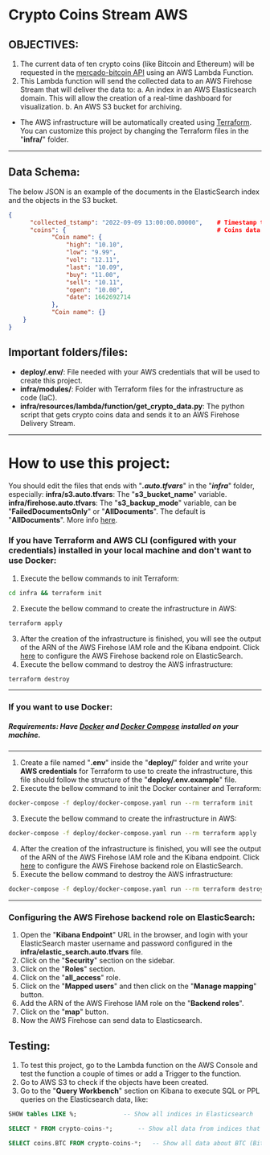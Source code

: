 # Crypto Coins Stream AWS
## OBJECTIVES: 
1. The current data of ten crypto coins (like Bitcoin and Ethereum) will be requested in the [mercado-bitcoin API](https://www.mercadobitcoin.net/api/) using an AWS Lambda Function.
2. This Lambda function will send the collected data to an AWS Firehose Stream that will deliver the data to:
	a. An index in an AWS Elasticsearch domain. This will allow the creation of a real-time dashboard for visualization.
	b. An AWS S3 bucket for archiving.
- The AWS infrastructure will be automatically created using [Terraform](https://www.terraform.io). You can customize this project by changing the Terraform files in the "**infra/**" folder.

---
## Data Schema:
The below JSON is an example of the documents in the ElasticSearch index and the objects in the S3 bucket.
```json
{
	  "collected_tstamp": "2022-09-09 13:00:00.00000",    # Timestamp that the AWS Lambda function collected the crypto data
	  "coins": {                                          # Coins data
		    "Coin name": {
			    "high": "10.10",
			    "low": "9.99",
			    "vol": "12.11",
			    "last": "10.09",
			    "buy": "11.00",
			    "sell": "10.11",
			    "open": "10.00",
			    "date": 1662692714
		    },
		    "Coin name": {}
	}
}
```

## Important folders/files:
- **deploy/.env/**: File needed with your AWS credentials that will be used to create this project.
- **infra/modules/**: Folder with Terraform files for the infrastructure as code (IaC).
- **infra/resources/lambda/function/get_crypto_data.py**: The python script that gets crypto coins data and sends it to an AWS Firehose Delivery Stream.
---
# How to use this project:
You should edit the files that ends with "**_.auto.tfvars_**" in the "**_infra_**" folder, especially:
**infra/s3.auto.tfvars**: The "**s3_bucket_name**" variable.
**infra/firehose.auto.tfvars**: The "**s3_backup_mode**" variable, can be "**FailedDocumentsOnly**" or "**AllDocuments**". The default is "**AllDocuments**". More info [here](https://registry.terraform.io/providers/hashicorp/aws/latest/docs/resources/kinesis_firehose_delivery_stream#elasticsearch_configuration).

### If you have Terraform and AWS CLI (configured with your credentials) installed in your local machine and don't want to use Docker:
1. Execute the bellow commands to init Terraform:
```sh
cd infra && terraform init
```
2. Execute the bellow command to create the infrastructure in AWS:
```sh
terraform apply
```
3. After the creation of the infrastructure is finished, you will see the output of the ARN of the AWS Firehose IAM role and the Kibana endpoint. Click [here](#configuring-the-aws-firehose-backend-role-on-elasticsearch) to configure the AWS Firehose backend role on ElasticSearch.
4. Execute the bellow command to destroy the AWS infrastructure:
```sh
terraform destroy
```
---

### If you want to use Docker:
##### Requirements: Have [Docker](https://www.docker.com) and [Docker Compose](https://docs.docker.com/compose/install/#install-compose) installed on your machine.

---
1. Create a file named "**.env**" inside the "**deploy/**" folder and write your **AWS credentials** for Terraform to use to create the infrastructure, this file should follow the structure of the "**deploy/.env.example**" file.
2. Execute the bellow command to init the Docker container and Terraform:
```sh
docker-compose -f deploy/docker-compose.yaml run --rm terraform init
```
3. Execute the bellow command to create the infrastructure in AWS:
```sh
docker-compose -f deploy/docker-compose.yaml run --rm terraform apply
```
4. After the creation of the infrastructure is finished, you will see the output of the ARN of the AWS Firehose IAM role and the Kibana endpoint. Click [here](#configuring-the-aws-firehose-backend-role-on-elasticsearch) to configure the AWS Firehose backend role on ElasticSearch.
5. Execute the bellow command to destroy the AWS infrastructure:
```sh
docker-compose -f deploy/docker-compose.yaml run --rm terraform destroy
```
---

### Configuring the AWS Firehose backend role on ElasticSearch:
1. Open the "**Kibana Endpoint**" URL in the browser, and login with your ElasticSearch master username and password configured in the **infra/elastic_search.auto.tfvars** file.
2. Click on the "**Security**" section on the sidebar.
3. Click on the "**Roles**" section.
4. Click on the "**all_access**" role.
5. Click on the "**Mapped users**" and then click on the "**Manage mapping**" button.
6. Add the ARN of the AWS Firehose IAM role on the "**Backend roles**".
7. Click on the "**map**" button.
8. Now the AWS Firehose can send data to Elasticsearch.

## Testing:
1. To test this project, go to the Lambda function on the AWS Console and test the function a couple of times or add a Trigger to the function.
2. Go to AWS S3 to check if the objects have been created.
3. Go to the "**Query Workbench**" section on Kibana to execute SQL or PPL queries on the Elasticsearch data, like:
```sql
SHOW tables LIKE %; 			-- Show all indices in Elasticsearch
```
```sql
SELECT * FROM crypto-coins-*; 		-- Show all data from indices that match pattern crypto-coins-*
```
```sql
SELECT coins.BTC FROM crypto-coins-*;   -- Show all data about BTC (Bitcoin)
```
